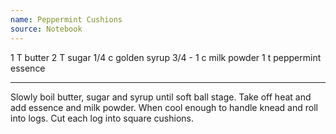 ```yaml
---
name: Peppermint Cushions
source: Notebook
---
```


1 T butter
2 T sugar
1/4 c golden syrup
3/4 - 1 c milk powder
1 t peppermint essence

---

Slowly boil butter, sugar and syrup until soft ball stage.  Take off heat and add essence and milk powder.  When cool enough to handle knead and roll into logs.  Cut each log into square cushions.


